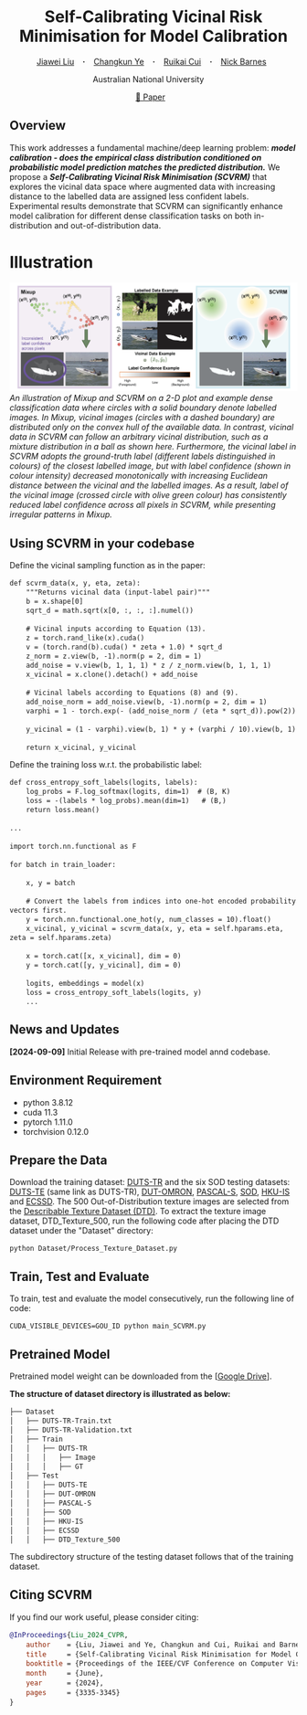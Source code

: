 <h1 align="center"> Self-Calibrating Vicinal Risk Minimisation for Model Calibration </h1>

<p align="center">
  <a href="https://scholar.google.com.au/citations?user=gqnX0nUAAAAJ&hl=en" target="_blank">Jiawei&nbsp;Liu</a> &ensp; <b>&middot;</b> &ensp;
  <a href="https://scholar.google.com.au/citations?user=PkzMdOYAAAAJ&hl=en" target="_blank">Changkun&nbsp;Ye</a> &ensp; <b>&middot;</b> &ensp;
  <a href="https://scholar.google.com.au/citations?user=yhscu8IAAAAJ&hl=en" target="_blank">Ruikai&nbsp;Cui</a> &ensp; <b>&middot;</b> &ensp;
  <a href="https://scholar.google.com.au/citations?user=yMXs1WcAAAAJ&hl=en" target="_blank">Nick&nbsp;Barnes</a>&ensp;
</p>

<p align="center">
  Australian National University &emsp;
</p>

<p align="center">
  <a href="https://openaccess.thecvf.com/content/CVPR2024/html/Liu_Self-Calibrating_Vicinal_Risk_Minimisation_for_Model_Calibration_CVPR_2024_paper.html" target="_blank">📃 Paper</a> &ensp;
</p>

## Overview
This work addresses a fundamental machine/deep learning problem: ***model calibration - does the empirical class distribution conditioned on probabilistic model prediction matches the predicted distribution.*** We propose a ***Self-Calibrating Vicinal Risk Minimisation (SCVRM)*** that explores the vicinal data space where augmented data with increasing distance to the labelled data are assigned less confident labels. Experimental results demonstrate that SCVRM can significantly enhance model calibration for different dense classification tasks on both in-distribution and out-of-distribution data.

# Illustration
![](assets/SCVRM_Intro.png)
*An illustration of Mixup and SCVRM on a 2-D plot and example dense classification data where circles with a solid boundary denote labelled images. In Mixup, vicinal images (circles with a dashed boundary) are distributed only on the convex hull of the available data. In contrast, vicinal data in SCVRM can follow an arbitrary vicinal distribution, such as a mixture distribution in a ball as shown here. Furthermore, the vicinal label in SCVRM adopts the ground-truth label (different labels distinguished in colours) of the closest labelled image, but with label confidence (shown in colour intensity) decreased monotonically with increasing Euclidean distance between the vicinal and the labelled images. As a result, label of the vicinal image (crossed circle with olive green colour) has consistently reduced label confidence across all pixels in SCVRM, while presenting irregular patterns in Mixup.*

## Using SCVRM in your codebase
Define the vicinal sampling function as in the paper:
```
def scvrm_data(x, y, eta, zeta):
    """Returns vicinal data (input-label pair)"""
    b = x.shape[0]
    sqrt_d = math.sqrt(x[0, :, :, :].numel())

    # Vicinal inputs according to Equation (13).
    z = torch.rand_like(x).cuda()
    v = (torch.rand(b).cuda() * zeta + 1.0) * sqrt_d
    z_norm = z.view(b, -1).norm(p = 2, dim = 1)
    add_noise = v.view(b, 1, 1, 1) * z / z_norm.view(b, 1, 1, 1)
    x_vicinal = x.clone().detach() + add_noise

    # Vicinal labels according to Equations (8) and (9).
    add_noise_norm = add_noise.view(b, -1).norm(p = 2, dim = 1)
    varphi = 1 - torch.exp(- (add_noise_norm / (eta * sqrt_d)).pow(2))

    y_vicinal = (1 - varphi).view(b, 1) * y + (varphi / 10).view(b, 1)

    return x_vicinal, y_vicinal
```

Define the training loss w.r.t. the probabilistic label:
```
def cross_entropy_soft_labels(logits, labels):
    log_probs = F.log_softmax(logits, dim=1)  # (B, K)
    loss = -(labels * log_probs).mean(dim=1)   # (B,)
    return loss.mean()

...

import torch.nn.functional as F

for batch in train_loader:

    x, y = batch

    # Convert the labels from indices into one-hot encoded probability vectors first.
    y = torch.nn.functional.one_hot(y, num_classes = 10).float()
    x_vicinal, y_vicinal = scvrm_data(x, y, eta = self.hparams.eta, zeta = self.hparams.zeta)
    
    x = torch.cat([x, x_vicinal], dim = 0)
    y = torch.cat([y, y_vicinal], dim = 0)

    logits, embeddings = model(x)
    loss = cross_entropy_soft_labels(logits, y)
    ...
```

## News and Updates
**[2024-09-09]** Initial Release with pre-trained model annd codebase.

## Environment Requirement
- python 3.8.12
- cuda 11.3
- pytorch 1.11.0
- torchvision 0.12.0

## Prepare the Data
Download the training dataset: <a target="_blank" href="https://www.kaggle.com/datasets/balraj98/duts-saliency-detection-dataset">DUTS-TR</a> and the six SOD testing datasets: <a target="_blank" href="https://www.kaggle.com/datasets/balraj98/duts-saliency-detection-dataset">DUTS-TE</a> (same link as DUTS-TR), <a target="_blank" href="http://saliencydetection.net/dut-omron/">DUT-OMRON</a>, <a target="_blank" href="http://cbi.gatech.edu/salobj/">PASCAL-S</a>, <a target="_blank" href="https://www.elderlab.yorku.ca/resources/salient-objects-dataset-sod/">SOD</a>, <a target="_blank" href="https://i.cs.hku.hk/~yzyu/research/deep_saliency.html">HKU-IS</a> and <a target="_blank" href="https://www.cse.cuhk.edu.hk/leojia/projects/hsaliency/dataset.html">ECSSD</a>. The 500 Out-of-Distribution texture images are selected from the <a target="_blank" href="https://www.robots.ox.ac.uk/~vgg/data/dtd/">Describable Texture Dataset (DTD)</a>. To extract the texture image dataset, DTD_Texture_500, run the following code after placing the DTD dataset under the "Dataset" directory:
```
python Dataset/Process_Texture_Dataset.py
```

## Train, Test and Evaluate
To train, test and evaluate the model consecutively, run the following line of code:
```
CUDA_VISIBLE_DEVICES=GOU_ID python main_SCVRM.py
```

## Pretrained Model
Pretrained model weight can be downloaded from the [<a target="_blank" href="https://drive.google.com/drive/folders/1KIJ6k-cnlCbu8Rxtrln-xbG5Qta444aw?usp=share_link">Google Drive</a>].

**The structure of dataset directory is illustrated as below:**
```
├── Dataset
│   ├── DUTS-TR-Train.txt
│   ├── DUTS-TR-Validation.txt
│   ├── Train
│   │   ├── DUTS-TR
│   │   │   ├── Image
│   │   │   ├── GT
│   ├── Test
│   │   ├── DUTS-TE
│   │   ├── DUT-OMRON
│   │   ├── PASCAL-S
│   │   ├── SOD
│   │   ├── HKU-IS
│   │   ├── ECSSD
│   │   ├── DTD_Texture_500
```
The subdirectory structure of the testing dataset follows that of the training dataset.


## <a name="bibtex">Citing SCVRM</a>
If you find our work useful, please consider citing:
```BibTex
@InProceedings{Liu_2024_CVPR,
    author    = {Liu, Jiawei and Ye, Changkun and Cui, Ruikai and Barnes, Nick},
    title     = {Self-Calibrating Vicinal Risk Minimisation for Model Calibration},
    booktitle = {Proceedings of the IEEE/CVF Conference on Computer Vision and Pattern Recognition (CVPR)},
    month     = {June},
    year      = {2024},
    pages     = {3335-3345}
}
```